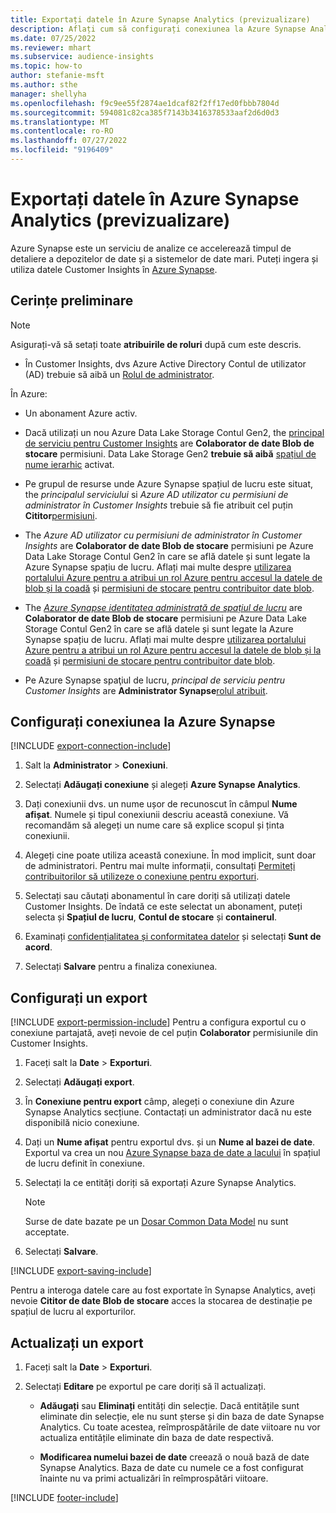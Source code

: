 ```yaml
---
title: Exportați datele în Azure Synapse Analytics (previzualizare)
description: Aflați cum să configurați conexiunea la Azure Synapse Analytics.
ms.date: 07/25/2022
ms.reviewer: mhart
ms.subservice: audience-insights
ms.topic: how-to
author: stefanie-msft
ms.author: sthe
manager: shellyha
ms.openlocfilehash: f9c9ee55f2874ae1dcaf82f2ff17ed0fbbb7804d
ms.sourcegitcommit: 594081c82ca385f7143b3416378533aaf2d6d0d3
ms.translationtype: MT
ms.contentlocale: ro-RO
ms.lasthandoff: 07/27/2022
ms.locfileid: "9196409"
---
```

# <a name="export-data-to-azure-synapse-analytics-preview"></a>Exportați datele în Azure Synapse Analytics (previzualizare)

Azure Synapse este un serviciu de analize ce accelerează timpul de detaliere a depozitelor de date și a sistemelor de date mari. Puteți ingera și utiliza datele Customer Insights în [Azure Synapse](/azure/synapse-analytics/overview-what-is).

## <a name="prerequisites"></a>Cerințe preliminare

> [!NOTE]
> Asigurați-vă să setați toate **atribuirile de roluri** după cum este descris.

- În Customer Insights, dvs Azure Active Directory Contul de utilizator (AD) trebuie să aibă un [Rolul de administrator](permissions.md#assign-roles-and-permissions).

În Azure:

- Un abonament Azure activ.

- Dacă utilizați un nou Azure Data Lake Storage Contul Gen2, the [principal de serviciu pentru Customer Insights](connect-service-principal.md) are **Colaborator de date Blob de stocare** permisiuni. Data Lake Storage Gen2 **trebuie să aibă** [spațiul de nume ierarhic](/azure/storage/blobs/data-lake-storage-namespace) activat.

- Pe grupul de resurse unde Azure Synapse spațiul de lucru este situat, the *principalul serviciului* si *Azure AD utilizator cu permisiuni de administrator în Customer Insights* trebuie să fie atribuit cel puțin **Cititor**[permisiuni](/azure/role-based-access-control/role-assignments-portal).

- The *Azure AD utilizator cu permisiuni de administrator în Customer Insights* are **Colaborator de date Blob de stocare** permisiuni pe Azure Data Lake Storage Contul Gen2 în care se află datele și sunt legate la Azure Synapse spațiu de lucru. Aflați mai multe despre [utilizarea portalului Azure pentru a atribui un rol Azure pentru accesul la datele de blob și la coadă](/azure/storage/common/storage-auth-aad-rbac-portal) și [permisiuni de stocare pentru contribuitor date blob](/azure/role-based-access-control/built-in-roles#storage-blob-data-contributor).

- The *[Azure Synapse identitatea administrată de spațiul de lucru](/azure/synapse-analytics/security/synapse-workspace-managed-identity)* are **Colaborator de date Blob de stocare** permisiuni pe Azure Data Lake Storage Contul Gen2 în care se află datele și sunt legate la Azure Synapse spațiu de lucru. Aflați mai multe despre [utilizarea portalului Azure pentru a atribui un rol Azure pentru accesul la datele de blob și la coadă](/azure/storage/common/storage-auth-aad-rbac-portal) și [permisiuni de stocare pentru contribuitor date blob](/azure/role-based-access-control/built-in-roles#storage-blob-data-contributor).

- Pe Azure Synapse spaţiul de lucru, *principal de serviciu pentru Customer Insights* are **Administrator Synapse**[rolul atribuit](/azure/synapse-analytics/security/how-to-set-up-access-control).

## <a name="set-up-connection-to-azure-synapse"></a>Configurați conexiunea la Azure Synapse

[!INCLUDE [export-connection-include](includes/export-connection-admn.md)]

1. Salt la **Administrator** > **Conexiuni**.

1. Selectați **Adăugați conexiune** și alegeți **Azure Synapse Analytics**.

1. Dați conexiunii dvs. un nume ușor de recunoscut în câmpul **Nume afișat**. Numele și tipul conexiunii descriu această conexiune. Vă recomandăm să alegeți un nume care să explice scopul și ținta conexiunii.

1. Alegeți cine poate utiliza această conexiune. În mod implicit, sunt doar de administratori. Pentru mai multe informații, consultați [Permiteți contribuitorilor să utilizeze o conexiune pentru exporturi](connections.md#allow-contributors-to-use-a-connection-for-exports).

1. Selectați sau căutați abonamentul în care doriți să utilizați datele Customer Insights. De îndată ce este selectat un abonament, puteți selecta și **Spațiul de lucru**, **Contul de stocare** și **containerul**.

1. Examinați [confidențialitatea și conformitatea datelor](connections.md#data-privacy-and-compliance) și selectați **Sunt de acord**.

1. Selectați **Salvare** pentru a finaliza conexiunea.

## <a name="configure-an-export"></a>Configurați un export

[!INCLUDE [export-permission-include](includes/export-permission.md)] Pentru a configura exportul cu o conexiune partajată, aveți nevoie de cel puțin **Colaborator** permisiunile din Customer Insights.

1. Faceți salt la **Date** > **Exporturi**.

1. Selectați **Adăugați export**.

1. În **Conexiune pentru export** câmp, alegeți o conexiune din Azure Synapse Analytics secțiune. Contactați un administrator dacă nu este disponibilă nicio conexiune.

1. Dați un **Nume afișat** pentru exportul dvs. și un **Nume al bazei de date**. Exportul va crea un nou [Azure Synapse baza de date a lacului](/azure/synapse-analytics/database-designer/concepts-lake-database) în spațiul de lucru definit în conexiune.

1. Selectați la ce entități doriți să exportați Azure Synapse Analytics.
   > [!NOTE]
   > Surse de date bazate pe un [Dosar Common Data Model](connect-common-data-model.md) nu sunt acceptate.

1. Selectați **Salvare**.

[!INCLUDE [export-saving-include](includes/export-saving.md)]

Pentru a interoga datele care au fost exportate în Synapse Analytics, aveți nevoie **Cititor de date Blob de stocare** acces la stocarea de destinație pe spațiul de lucru al exporturilor.

## <a name="update-an-export"></a>Actualizați un export

1. Faceți salt la **Date** > **Exporturi**.

1. Selectați **Editare** pe exportul pe care doriți să îl actualizați.

   - **Adăugați** sau **Eliminați** entități din selecție. Dacă entitățile sunt eliminate din selecție, ele nu sunt șterse și din baza de date Synapse Analytics. Cu toate acestea, reîmprospătările de date viitoare nu vor actualiza entitățile eliminate din baza de date respectivă.

   - **Modificarea numelui bazei de date** creează o nouă bază de date Synapse Analytics. Baza de date cu numele ce a fost configurat înainte nu va primi actualizări în reîmprospătări viitoare.

[!INCLUDE [footer-include](includes/footer-banner.md)]
